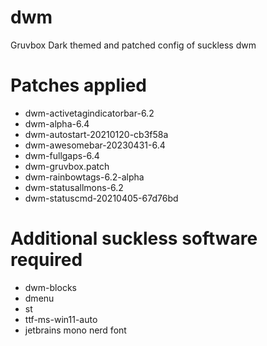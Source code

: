 # dwm
Gruvbox Dark themed and patched config of suckless dwm

# Patches applied
- dwm-activetagindicatorbar-6.2
- dwm-alpha-6.4
- dwm-autostart-20210120-cb3f58a
- dwm-awesomebar-20230431-6.4
- dwm-fullgaps-6.4
- dwm-gruvbox.patch
- dwm-rainbowtags-6.2-alpha
- dwm-statusallmons-6.2
- dwm-statuscmd-20210405-67d76bd

# Additional suckless software required
- dwm-blocks
- dmenu
- st 
- ttf-ms-win11-auto
- jetbrains mono nerd font
